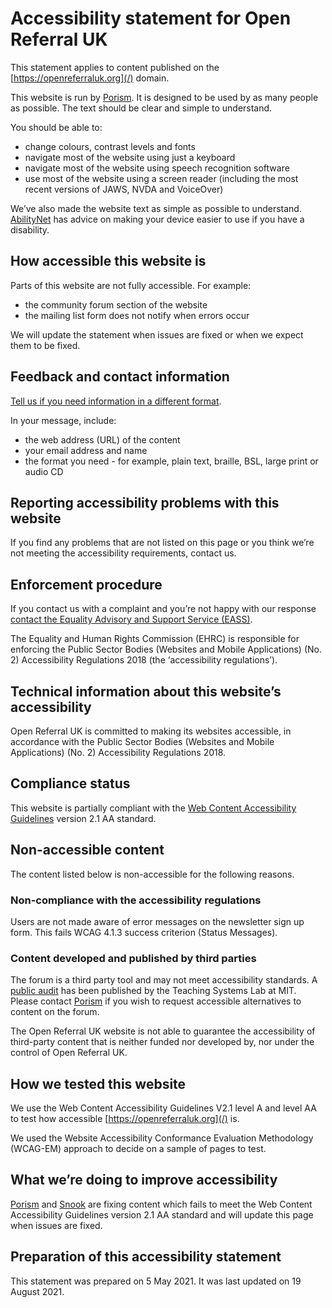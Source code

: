 # Accessibility statement for Open Referral UK

This statement applies to content published on the [https://openreferraluk.org](/) domain.

This website is run by [Porism](https://porism.com/). It is designed to be used by as many people as possible. The text should be clear and simple to understand. 

You should be able to:
- change colours, contrast levels and fonts
- navigate most of the website using just a keyboard
- navigate most of the website using speech recognition software
- use most of the website using a screen reader (including the most recent versions of JAWS, NVDA and VoiceOver)

We’ve also made the website text as simple as possible to understand.
[AbilityNet](https://mcmw.abilitynet.org.uk/) has advice on making your device easier to use if you have a disability.

## How accessible this website is

Parts of this website are not fully accessible. For example:
- the community forum section of the website
- the mailing list form does not notify when errors occur

We will update the statement when issues are fixed or when we expect them to be fixed.

## Feedback and contact information

[Tell us if you need information in a different format](/contact).

In your message, include:
- the web address (URL) of the content
- your email address and name
- the format you need - for example, plain text, braille, BSL, large print or audio CD

## Reporting accessibility problems with this website

If you find any problems that are not listed on this page or you think we’re not meeting the accessibility requirements, contact us.

## Enforcement procedure

If you contact us with a complaint and you’re not happy with our response [contact the Equality Advisory and Support Service (EASS)](https://www.equalityadvisoryservice.com/).

The Equality and Human Rights Commission (EHRC) is responsible for enforcing the Public Sector Bodies (Websites and Mobile Applications) (No. 2) Accessibility Regulations 2018 (the ‘accessibility regulations’).

## Technical information about this website’s accessibility

Open Referral UK is committed to making its websites accessible, in accordance with the Public Sector Bodies (Websites and Mobile Applications) (No. 2) Accessibility Regulations 2018.

## Compliance status

This website is partially compliant with the [Web Content Accessibility Guidelines](https://www.w3.org/TR/WCAG21/) version 2.1 AA standard.

## Non-accessible content

The content listed below is non-accessible for the following reasons.

### Non-compliance with the accessibility regulations
Users are not made aware of error messages on the newsletter sign up form. This fails WCAG 4.1.3 success criterion (Status Messages).

### Content developed and published by third parties
The forum is a third party tool and may not meet accessibility standards. A [public audit](https://docs.google.com/document/d/1RY3Ez5UfgAgBt7zhfRyjxmT6jdBciy3aX6PNi65YK-4/edit#) has been published by the Teaching Systems Lab at MIT. Please contact [Porism](/contact) if you wish to request accessible alternatives to content on the forum.

The Open Referral UK website is not able to guarantee the accessibility of third-party content that is neither funded nor developed by, nor under the control of Open Referral UK.

## How we tested this website

We use the Web Content Accessibility Guidelines V2.1 level A and level AA to test how accessible [https://openreferraluk.org](/) is.

We used the Website Accessibility Conformance Evaluation Methodology (WCAG-EM) approach to decide on a sample of pages to test.

## What we’re doing to improve accessibility

[Porism](https://porism.com/) and [Snook](https://wearesnook.com/) are fixing content which fails to meet the Web Content Accessibility Guidelines version 2.1 AA standard and will update this page when issues are fixed.

## Preparation of this accessibility statement

This statement was prepared on 5 May 2021. It was last updated on 19 August 2021.
